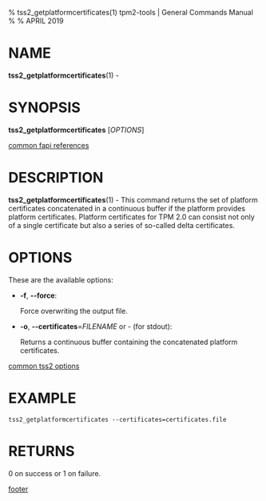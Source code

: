 % tss2_getplatformcertificates(1) tpm2-tools | General Commands Manual
%
% APRIL 2019

# NAME

**tss2_getplatformcertificates**(1) -

# SYNOPSIS

**tss2_getplatformcertificates** [*OPTIONS*]

[common fapi references](common/tss2-fapi-references.md)

# DESCRIPTION

**tss2_getplatformcertificates**(1) - This command returns the set of platform certificates concatenated in a continuous buffer if the platform provides platform certificates. Platform certificates for TPM 2.0 can consist not only of a single certificate but also a series of so-called delta certificates.

# OPTIONS

These are the available options:

  * **-f**, **\--force**:

    Force overwriting the output file.

  * **-o**, **\--certificates**=_FILENAME_ or _-_ (for stdout):

    Returns a continuous buffer containing the concatenated platform certificates.

[common tss2 options](common/tss2-options.md)

# EXAMPLE
```
tss2_getplatformcertificates --certificates=certificates.file
```

# RETURNS

0 on success or 1 on failure.

[footer](common/footer.md)
